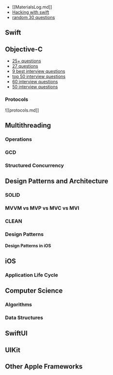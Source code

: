 - [[MaterialsLog.md]]
- [Hacking with swift](https://www.hackingwithswift.com/interview-questions)
- [random 30 questions](https://www.simplilearn.com/ios-interview-questions-article)

## Swift

## Objective-C
- [25+ questions](https://coderpad.io/interview-questions/objective-c-interview-questions/)
- [27 questions](https://www.fullstack.cafe/blog/objective-c-interview-questions)
- [9 best interview questions](https://codesubmit.io/interview/objective-c-interview-questions)
- [top 50 interview questions](https://www.devopsschool.com/blog/top-50-objective-interview-questions-and-answers/)
- [60 interview questions](https://medium.com/@gauravtaywade/interview-questions-every-ios-developer-should-know-part-1-7742af7be1ad)
- [50 interview questions](https://medium.com/@gauravtaywade/50-interview-questions-every-ios-developer-should-know-part-2-7c200f84d168)

### Protocols

![[protocols.md]]

## Multithreading

### Operations

### GCD

### Structured Concurrency

## Design Patterns and Architecture

### SOLID

### MVVM vs MVP vs MVC vs MVI

### CLEAN

### Design Patterns

#### Design Patterns in iOS

## iOS

### Application Life Cycle

## Computer Science

### Algorithms

### Data Structures

## SwiftUI

## UIKit

## Other Apple Frameworks
